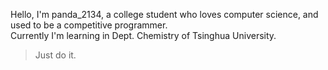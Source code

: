 Hello, I'm panda\_2134, a college student who loves computer science, and used to be a competitive programmer.        
Currently I'm learning in Dept. Chemistry of Tsinghua University.

> Just do it. 

